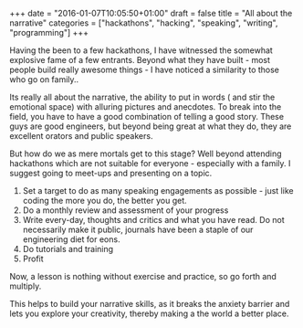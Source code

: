+++
date = "2016-01-07T10:05:50+01:00"
draft = false
title = "All about the narrative"
categories = ["hackathons", "hacking", "speaking", "writing", "programming"]
+++

Having the been to a few hackathons, I have witnessed the somewhat explosive fame of a few entrants. Beyond what they have built - most people build really awesome things - I have noticed a similarity to those who go on family..

Its really all about the narrative, the ability to put in words ( and stir the emotional space) with alluring pictures and anecdotes. To break into the field, you have to have a good combination of telling a good story. These guys are good engineers, but beyond being great at what they do, they are excellent orators and public speakers.

But how do we as mere mortals get to this stage? Well beyond attending hackathons which are not suitable for everyone - especially with a family. I suggest going to meet-ups and presenting on a topic.

1. Set a target to do as many speaking engagements as possible - just like coding the more you do, the better you get.
2. Do a monthly review and assessment of your progress
3. Write every-day, thoughts and critics and what you have read. Do not necessarily make it public, journals have been a staple of our engineering diet for eons.
4. Do tutorials and training
5. Profit

Now, a lesson is nothing without exercise and practice, so go forth and multiply.

This helps to build your narrative skills, as it breaks the anxiety barrier and lets you explore your creativity, thereby making a the world a better place.
